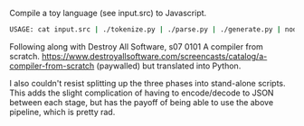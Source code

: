 Compile a toy language (see input.src) to Javascript.

```bash
USAGE: cat input.src | ./tokenize.py | ./parse.py | ./generate.py | node
```

Following along with Destroy All Software, s07 0101 A compiler from scratch.
https://www.destroyallsoftware.com/screencasts/catalog/a-compiler-from-scratch
(paywalled) but translated into Python.

I also couldn't resist splitting up the three phases into stand-alone
scripts. This adds the slight complication of having to encode/decode
to JSON between each stage, but has the payoff of being able to use the
above pipeline, which is pretty rad.

